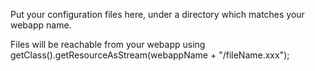 Put your configuration files here, under a directory which matches your webapp name.

Files will be reachable from your webapp using getClass().getResourceAsStream(webappName + "/fileName.xxx");
